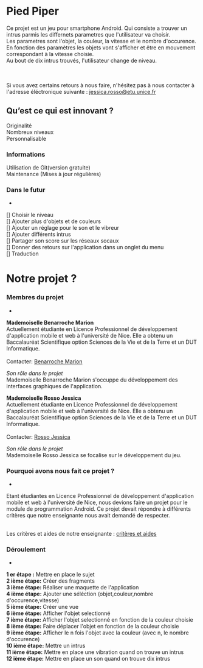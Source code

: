 Pied Piper
==
Ce projet est un jeu pour smartphone Android.
Qui consiste a trouver un intrus parmis les differnets parametres que l'utilisateur 
va choisir. <br/>
Les parametres sont l'objet, la couleur, la vitesse et le nombre d'occurence.
En fonction des paramètres les objets vont s'afficher et être en mouvement 
correspondant à la vitesse choisie.<br/>
Au bout de dix intrus trouvés, l'utilisateur change de niveau. 

<br/>
<br/>
Si vous avez certains retours à nous faire, n'hésitez pas à nous contacter à l'adresse éléctronique suivante : 
<A HREF="jessica.rosso@etu.unice.fr">jessica.rosso@etu.unice.fr</A>

Qu’est ce qui est innovant ?
-
Originalité <br/>
Nombreux niveaux <br/>
Personnalisable <br/>


### Informations #
Utilisation de Git(version gratuite)<br/>
Maintenance (Mises à jour régulières)<br/>




### Dans le futur #
-
[] Choisir le niveau <br/>
[] Ajouter plus d'objets et de couleurs <br/>
[] Ajouter un réglage pour le son et le vibreur <br/>
[] Ajouter différents intrus <br/>
[] Partager son score sur les réseaux socaux <br/>
[] Donner des retours sur l'application dans un onglet du menu <br/>
[] Traduction <br/>


Notre projet ?
==
### Membres du projet #
-
<b>Mademoiselle Benarroche Marion</b><br/>
Actuellement étudiante en Licence Professionnel de développement d'application mobile et web à l'université de Nice. 
Elle a obtenu un Baccalauréat Scientifique option Sciences de la Vie et de la Terre et un DUT Informatique.<br/><br/>
Contacter: [Benarroche Marion](https://www.facebook.com/mbenarroche?fref=ts "Facebook Benarroche Marion")

<i>Son rôle dans le projet </i><br/>
Mademoiselle Benarroche Marion s'occuppe du développement des interfaces graphiques de l'application.

<b>Mademoiselle Rosso Jessica</b><br/>
Actuellement étudiante en Licence Professionnel de développement d'application mobile et web à l'université de Nice. 
Elle a obtenu un Baccalauréat Scientifique option Sciences de la Vie et de la Terre et un DUT Informatique.<br/><br/>
Contacter: [Rosso Jessica](https://www.facebook.com/jessica.rosso.5 "Facebook Rosso Jessica")

<i>Son rôle dans le projet</i><br/>
 Mademoiselle Rosso Jessica se focalise sur le développement du jeu.


### Pourquoi avons nous fait ce projet ? #
-
Etant étudiantes en Licence Professionnel de développement d'application mobile et web à l'université de Nice, 
nous devions faire un projet pour le module de programmation Android. Ce projet devait répondre à différents 
critères que notre enseignante nous avait demandé de respecter. <br/><br/>

Les critères et aides de notre enseignante : [critères et aides](http://machada.fr/courses/android_project.pdf "sujet")


### Déroulement #
-
<b>1 er étape :</b> Mettre en place le sujet <br/>
<b>2 ième étape:</b> Créer des fragments <br/>
<b>3 ième étape:</b> Réaliser une maquette de l'application <br/>
<b>4 ième étape:</b> Ajouter une séléction (objet,couleur,nombre d'occurence,vitesse) <br/>
<b>5 ième étape:</b> Créer une vue  <br/>
<b>6 ième étape:</b> Afficher l'objet selectionné <br/>
<b>7 ième étape:</b> Afficher l'objet selectionné en fonction de la couleur choisie <br/>
<b>8 ième étape:</b> Faire déplacer l'objet en fonction de la couleur choisie <br/>
<b>9 ième étape:</b> Afficher le n fois l'objet avec la couleur (avec n, le nombre d'occurence) <br/>
<b>10 ième étape:</b> Mettre un intrus <br/>
<b>11 ième étape:</b> Mettre en place une vibration quand on trouve un intrus <br/>
<b>12 ième étape:</b> Mettre en place un son quand on trouve dix intrus <br/>

